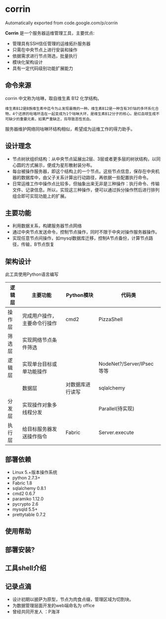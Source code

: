 # corrin
Automatically exported from code.google.com/p/corrin

**Corrin**  是一个服务器运维管理工具，主要优点:

* 管理具有SSH信任管理的运维拓扑服务器
* 只需在中央节点上进行安装和操作
* 依据需求进行节点筛选，批量执行
* 模块化架构设计
* 具有一定代码级别功能扩展能力

## 命令来源
corrin 中文称为咕啉，取自维生素 B12 化学结构。
```
维生素B12是B族维生素中迄今为止发现最晚的一种。维生素B12是一种含有3价钴的多环系化合物，4个还原的吡咯环连在一起变成为1个咕啉大环，是维生素B12分子的核心。是红血球生成不可缺少的重要元素，如果严重缺乏，将导致恶性贫血。
```

服务器维护网络同咕啉环结构相似，希望成为运维工作的得力助手。

## 设计理念

* 节点树状组织结构：从中央节点延展出2层、3层或者更多层的树状结构，以同心圆的方式展示，便成为星形散射装分布。
* 每台被操作服务器，即这个结构上的一个节点。这些节点信息，保存在中央机器的数据库中，由父子关系计算出行动路径，再依据一些配置执行命令。
* 日常运维工作中操作点比较多，但抽象出来无非是三种操作：执行命令、传输文件、记录信息。所以，实现这三种操作，便可以通过拆分操作然后进行排列组合即可实现功能上的扩展。

## 主要功能
* 利用数据关系，构建服务器节点网络
* 通过中央节点发送命令，控制节点操作，同时不限于中央对操作服务器操作。
* 实现任意节点间操作，如mysql数据库迁移，控制A节点备份，计算节点路径，传输，B节点恢复

## 架构设计
此工具使用Python语言编写



|逻辑层	|主要功能|	Python模块	|代码类|
|---|---|---|---|
|操作层	|完成用户操作，主要命令行操作|	cmd2	|PizzaShell|
|筛选层	|实现网络节点条件筛选		|||
|逻辑层	|实现单台目标或单功能操作||		NodeNet?/Server/IPsec等等|
　|数据层|	对数据库进行读写|	sqlalchemy|	t_server等以调用类名称定义的数据对象类|
|分发层|	实现操作对象多线程分发	||	Parallel(待实现)|
|执行层|	给目标服务器发送操作指令|	Fabric|	Server.execute|


## 部署依赖
- Linux 5.+版本操作系统
- python 2.7.3+
- Fabric 1.8
- sqlalchemy 0.8.1
- cmd2 0.6.7
- paramiko 1.12.0
- pycrypto 2.6
- mysqld 5.5+
- prettytable 0.7.2


## 使用帮助
## 部署安装?
## 工具shell介绍
## 记录点滴
* 设计初期以披萨为原型，节点为肉食点缀，管理区域为切割块。 
* 为数据管理层面开发的web端命名为 office
* 曾经共同开发人 ：P海洋

